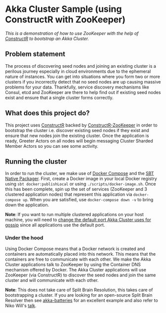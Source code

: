 # Akka Cluster Sample (using ConstructR with ZooKeeper)
_This is a demonstration of how to use ZooKeeper with the help of [ConstructR](https://github.com/hseeberger/constructr#constructr) 
to bootstrap an Akka Cluster._

## Problem statement
The process of discovering seed nodes and joining an existing cluster is a perilous journey especially in cloud 
environments due to the ephemeral nature of instances. You can get into situations where you form two or more clusters
if you incorrectly detect that no seed nodes are up causing massive problems for your data. Thankfully, service discovery 
mechanisms like Consul, etcd and ZooKeeper are there to help find out if existing seed nodes exist and ensure that a 
single cluster forms correctly.

## What does this project do?
This project uses [ConstructR](https://github.com/hseeberger/constructr#constructr) backed by [ConstructR-ZooKeeper](https://github.com/typesafehub/constructr-zookeeper)
in order to bootstrap the cluster i.e. discover existing seed nodes if they exist and ensure that new nodes join the
existing cluster. Once the application is ready, Greeter Actors on all nodes will begin messaging Cluster Sharded 
Member Actors so you can see some activity.

## Running the cluster
In order to run the cluster, we make use of [Docker Compose](https://docs.docker.com/compose) and the 
[SBT Native Packager](https://github.com/sbt/sbt-native-packager). First, create a Docker image in your local Docker 
registry using `sbt docker:publishLocal` or using `./scripts/docker-image.sh`. Once this has been complete, spin up the 
set of services (ZooKeeper and 3 clustered application nodes) that represent this application via `docker-compose up`.
When you are satisfied, use `docker-compose down -v` to bring down the application.

**Note**: If you want to run multiple clustered applications on your host machine, you will need to [change the default 
port Akka Cluster uses for gossip](http://doc.akka.io/docs/akka/2.5.2/java/cluster-usage.html#a-simple-cluster-example) 
since all applications use the default port.

### Under the hood
Using Docker Compose means that a Docker network is created and containers are automatically placed into this network. 
This means that the containers are free to communicate with each other. We make the Akka Cluster applications talk to 
ZooKeeper by using the Container DNS mechanism offered by Docker. The Akka Cluster applications will use ZooKeeper 
(via ConstructR) to discover the seed nodes and join the same cluster and will communicate with each other. 


**Note**: This does not take care of Split Brain Resolution, this takes care of bootstrapping a cluster. If you are 
looking for an open-source Split Brain Resolver then see [akka-batteries](https://github.com/PaytmLabs/akka-batteries#role-based-split-brain-resolver) 
for an excellent example and also refer to Niko Will's [talk](https://www.youtube.com/watch?v=ke9r0yQnaqA).
